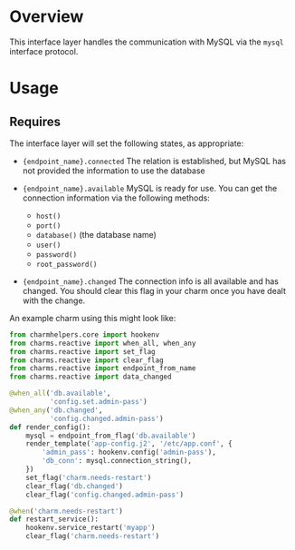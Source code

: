 # Overview

This interface layer handles the communication with MySQL via the `mysql`
interface protocol.

# Usage

## Requires

The interface layer will set the following states, as appropriate:

  * `{endpoint_name}.connected`  The relation is established, but MySQL has not
    provided the information to use the database
  * `{endpoint_name}.available`  MySQL is ready for use.  You can get the
    connection information via the following methods:

    * `host()`
    * `port()`
    * `database()` (the database name)
    * `user()`
    * `password()`
    * `root_password()`

  * `{endpoint_name}.changed`  The connection info is all available and has
    changed. You should clear this flag in your charm once you have dealt
    with the change.

An example charm using this might look like:

```python
from charmhelpers.core import hookenv
from charms.reactive import when_all, when_any
from charms.reactive import set_flag
from charms.reactive import clear_flag
from charms.reactive import endpoint_from_name
from charms.reactive import data_changed

@when_all('db.available',
          'config.set.admin-pass')
@when_any('db.changed',
          'config.changed.admin-pass')
def render_config():
    mysql = endpoint_from_flag('db.available')
    render_template('app-config.j2', '/etc/app.conf', {
        'admin_pass': hookenv.config('admin-pass'),
        'db_conn': mysql.connection_string(),
    })
    set_flag('charm.needs-restart')
    clear_flag('db.changed')
    clear_flag('config.changed.admin-pass')

@when('charm.needs-restart')
def restart_service():
    hookenv.service_restart('myapp')
    clear_flag('charm.needs-restart')
```
